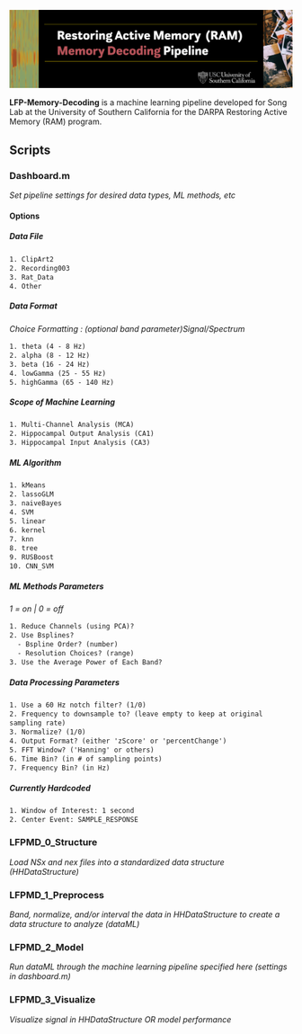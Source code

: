 
![Memory Decoding Cover Photo](Images/Cover.png)

**LFP-Memory-Decoding** is a machine learning pipeline developed for Song Lab at the University of Southern California for the DARPA Restoring Active Memory (RAM) program. 


## Scripts
### Dashboard.m
*Set pipeline settings for desired data types, ML methods, etc*
#### Options
  ##### Data File
    1. ClipArt2
    2. Recording003
    3. Rat_Data
    4. Other
  
  ##### Data Format
  *Choice Formatting : (optional band parameter)Signal/Spectrum*
  
    1. theta (4 - 8 Hz)
    2. alpha (8 - 12 Hz)
    3. beta (16 - 24 Hz)
    4. lowGamma (25 - 55 Hz)
    5. highGamma (65 - 140 Hz)
    
  
  ##### Scope of Machine Learning
    1. Multi-Channel Analysis (MCA)
    2. Hippocampal Output Analysis (CA1)
    3. Hippocampal Input Analysis (CA3)
  
  ##### ML Algorithm
    1. kMeans
    2. lassoGLM
    3. naiveBayes
    4. SVM
    5. linear
    6. kernel
    7. knn
    8. tree
    9. RUSBoost
    10. CNN_SVM
  
  ##### ML Methods Parameters
  *1 = on | 0 = off*
  
    1. Reduce Channels (using PCA)?
    2. Use Bsplines?
      - Bspline Order? (number)
      - Resolution Choices? (range)
    3. Use the Average Power of Each Band?
  
  ##### Data Processing Parameters
    1. Use a 60 Hz notch filter? (1/0)
    2. Frequency to downsample to? (leave empty to keep at original sampling rate)
    3. Normalize? (1/0)
    4. Output Format? (either 'zScore' or 'percentChange')
    5. FFT Window? ('Hanning' or others)
    6. Time Bin? (in # of sampling points)
    7. Frequency Bin? (in Hz)
  
  ##### Currently Hardcoded
    1. Window of Interest: 1 second
    2. Center Event: SAMPLE_RESPONSE

### LFPMD_0_Structure
*Load NSx and nex files into a standardized data structure (HHDataStructure)*


### LFPMD_1_Preprocess
*Band, normalize, and/or interval the data in HHDataStructure to create a data structure to analyze (dataML)*


### LFPMD_2_Model
*Run dataML through the machine learning pipeline specified here (settings in dashboard.m)*


### LFPMD_3_Visualize
*Visualize signal in HHDataStructure OR model performance*
